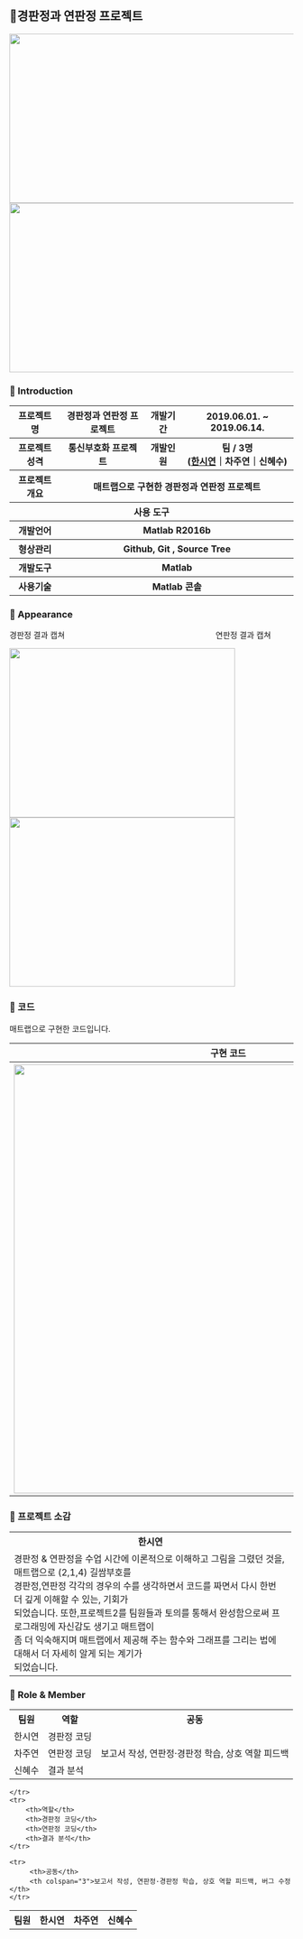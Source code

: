 ## :gem:경판정과 연판정 프로젝트

<center><img src="https://user-images.githubusercontent.com/66079830/91678258-0cb8cb80-eb80-11ea-9498-8564dd68de0c.png" width="700px" height="300px"></center>
<img src = "https://user-images.githubusercontent.com/66079830/90982801-b1497500-e5a4-11ea-8d4a-929c22438f46.png" width="700px" height = "300px"> 

### 👋 Introduction
<table>
    <tr>
        <th>프로젝트 명 </th>
        <th>경판정과 연판정 프로젝트</th>
        <th>개발기간</th>
        <th>2019.06.01. ~ 2019.06.14.</th>
    </tr>
    <tr>
        <th>프로젝트 성격</th>
        <th>통신부호화 프로젝트</th>
        <th>개발인원</th>
        <th>팀 / 3명<br>
            (<a href="https://github.com/ithansiyeon" target="_blank">한시연</a>｜차주연｜신혜수)
        </th>
    </tr>
    <tr>
        <th>프로젝트 개요</th>
        <th colspan="3">매트랩으로 구현한 경판정과 연판정 프로젝트</th>
    </tr>
    <tr>
        <th colspan="5">사용 도구</th>
    </tr>
    <tr>
        <th>개발언어</th>
        <th colspan="3">Matlab R2016b</th>
    </tr>
    <tr>
        <th>형상관리</th>
        <th colspan="3">Github, Git , Source Tree</th>
    </tr>
    <tr>
        <th>개발도구</th>
        <th colspan="3">Matlab</th>
    </tr>
    <tr>
        <th>사용기술</th>
        <th colspan="3">Matlab 콘솔</th>
    </tr>
</table>

###  📼 Appearance
경판정 결과 캡쳐&nbsp;&nbsp;&nbsp;&nbsp;&nbsp;&nbsp;&nbsp;&nbsp;&nbsp;&nbsp;&nbsp;&nbsp;&nbsp;&nbsp;&nbsp;&nbsp;&nbsp;&nbsp;&nbsp;&nbsp;&nbsp;&nbsp;&nbsp;&nbsp;&nbsp;&nbsp;&nbsp;&nbsp;&nbsp;&nbsp;&nbsp;&nbsp;&nbsp;&nbsp;&nbsp;&nbsp;&nbsp;&nbsp;&nbsp;&nbsp;&nbsp;&nbsp;&nbsp;&nbsp;&nbsp;&nbsp;&nbsp;&nbsp;&nbsp;&nbsp;&nbsp;&nbsp;&nbsp;&nbsp;&nbsp;&nbsp;&nbsp;&nbsp;&nbsp;&nbsp;&nbsp;&nbsp;&nbsp;&nbsp;&nbsp;&nbsp;&nbsp; 연판정 결과 캡쳐

<img src="https://user-images.githubusercontent.com/66079830/90981801-046bf980-e59e-11ea-912b-db6d6fa96236.png" width="400px" height="300px"><img src="https://user-images.githubusercontent.com/66079830/90981817-19e12380-e59e-11ea-99b2-7568c7b948f8.png" width="400px" height="300px">



### :key: 코드
매트랩으로 구현한 코드입니다.

<table>
    <tr>
        <th colspan="4">구현 코드</th>
    </tr>
    <tr>
        <th colspan="4"><img width="760"
                src="https://user-images.githubusercontent.com/66079830/90981993-49446000-e59f-11ea-9035-cee95141ca0f.gif">
        </th>
    </tr>
</table>

### :mega: 프로젝트 소감

<table style="width:500px;">
    <tr>
        <th>한시연</th>
    </tr>
    <tr>
        <td>
            경판정 & 연판정을 수업 시간에 이론적으로 이해하고 그림을 그렸던 것을, 매트랩으로 (2,1,4) 길쌈부호를<br> 
            경판정,연판정 각각의 경우의 수를 생각하면서 코드를 짜면서 다시 한번 더 깊게 이해할 수 있는, 기회가<br> 
            되었습니다. 또한,프로젝트2를 팀원들과 토의를 통해서 완성함으로써 프로그래밍에 자신감도 생기고 매트랩이<br>
            좀 더 익숙해지며 매트랩에서 제공해 주는 함수와 그래프를 그리는 법에 대해서 더 자세히 알게 되는 계기가<br> 되었습니다.
        </td>
    </tr>
</table>


### 📑 Role & Member
<table>
    <tr>
        <th>팀원</th>
        <th>역할</th>
        <th>공동</th>
    </tr>
    <tr>
        <td>한시연</td>
        <td>경판정 코딩</td>
        <td rowspan="3">보고서 작성, 연판정·경판정 학습, 상호 역할 피드백</td>
    </tr>
    <tr>
        <td>차주연</td>
        <td>연판정 코딩</td>
    </tr>
    <tr>
        <td>신혜수</td>
        <td>결과 분석</td>
    </tr>
</table>


<table>
    <tr>
        <th>팀원</th>
        <th>한시연</th>
        <th>차주연</th>
        <th>신혜수</th>
       
    </tr>
    <tr>
        <th>역할</th>
        <th>경판정 코딩</th>
        <th>연판정 코딩</th>
        <th>결과 분석</th>
    </tr>
   
    <tr>
         <th>공동</th>
         <th colspan="3">보고서 작성, 연판정·경판정 학습, 상호 역할 피드백, 버그 수정</th>
    </tr>
</table>
             
             
             

